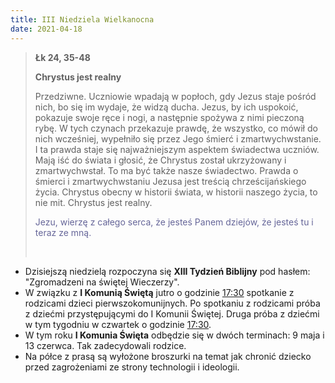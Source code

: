 ```yaml
---
title: III Niedziela Wielkanocna
date: 2021-04-18
---
```


> **Łk 24, 35-48**
>
> **Chrystus jest realny**
>
> Przedziwne. Uczniowie wpadają w popłoch, gdy Jezus staje pośród nich, bo się im wydaje, że widzą ducha. Jezus, by ich uspokoić, pokazuje swoje ręce i nogi, a następnie spożywa z nimi pieczoną rybę. W tych czynach przekazuje prawdę, że wszystko, co mówił do nich wcześniej, wypełniło się przez Jego śmierć i zmartwychwstanie. I ta prawda staje się najważniejszym aspektem świadectwa uczniów. Mają iść do świata i głosić, że Chrystus został ukrzyżowany i zmartwychwstał. To ma być także nasze świadectwo. Prawda o śmierci i zmartwychwstaniu Jezusa jest treścią chrześcijańskiego życia. Chrystus obecny w historii świata, w historii naszego życia, to nie mit. Chrystus jest realny.
>
> <span style="color: #666699;">Jezu, wierzę z całego serca, że jesteś Panem dziejów, że jesteś tu i teraz ze mną. </span>
>
> &nbsp;

- Dzisiejszą niedzielą rozpoczyna się **XIII Tydzień Biblijny** pod hasłem: "Zgromadzeni na świętej Wieczerzy".
- W związku z **I Komunią Świętą** jutro o godzinie <u>17:30</u> spotkanie z rodzicami dzieci pierwszokomunijnych. Po spotkaniu z rodzicami próba z dziećmi przystępującymi do I Komunii Świętej. Druga próba z dziećmi w tym tygodniu w czwartek o godzinie <u>17:30</u>.
- W tym roku **I Komunia Święta** odbędzie się w dwóch terminach: 9 maja i 13 czerwca. Tak zadecydowali rodzice.
- Na półce z prasą są wyłożone broszurki na temat jak chronić dziecko przed zagrożeniami ze strony technologii i ideologii.
